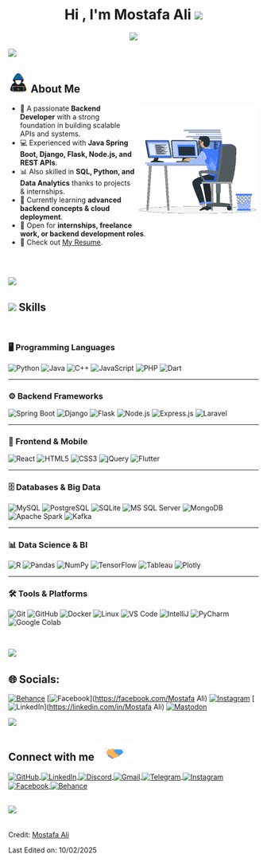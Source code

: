 <h1 align="center"><b>Hi , I'm Mostafa Ali </b><img src="https://media.giphy.com/media/hvRJCLFzcasrR4ia7z/giphy.gif" width="35"></h1>
<!--  -->
<p align="center">
  <a href="https://github.com/DenverCoder1/readme-typing-svg">
    <img src="https://readme-typing-svg.demolab.com?font=Fira+Code&weight=500&size=25&duration=2500&pause=500&random=false&width=435&lines=Al-Slamo+Alykom;Backend+Developer;FCAI+Fresh+Graduate;Love+Building+APIs;Passionate+about+Coding;Big+Fan+to+Al-Ahly+FC">
  </a>
</p>

<img src="https://user-images.githubusercontent.com/73097560/115834477-dbab4500-a447-11eb-908a-139a6edaec5c.gif"><br>


## <img src="https://github.com/0xAbdulKhalid/0xAbdulKhalid/raw/main/assets/mdImages/about_me.gif" width="40px"> **About Me**

<picture> 
  <img align="right" src="https://github.com/0xAbdulKhalid/0xAbdulKhalid/raw/main/assets/mdImages/Right_Side.gif" width="250px">
</picture>

- 🎯 A passionate **Backend Developer** with a strong foundation in building scalable APIs and systems.  
- 💻 Experienced with **Java Spring Boot, Django, Flask, Node.js, and REST APIs**.  
- 📊 Also skilled in **SQL, Python, and Data Analytics** thanks to projects & internships.  
- 🌱 Currently learning **advanced backend concepts & cloud deployment**.  
- 🚀 Open for **internships, freelance work, or backend development roles**.  
- 📄 Check out [My Resume](https://drive.google.com/file/d/1k-Uf3Aahe7U7J-FFg5OiYTyp3wsioCnV/view?usp=drive_link).  


<br><br>

<img src="https://user-images.githubusercontent.com/73097560/115834477-dbab4500-a447-11eb-908a-139a6edaec5c.gif"><br>

## <img src="https://media2.giphy.com/media/QssGEmpkyEOhBCb7e1/giphy.gif?cid=ecf05e47a0n3gi1bfqntqmob8g9aid1oyj2wr3ds3mg700bl&rid=giphy.gif" width ="25"><b> Skills</b>
<br>

<p align="center">

### 🖥️ Programming Languages  
![Python](https://img.shields.io/badge/Python-3670A0?style=for-the-badge&logo=python&logoColor=ffdd54) ![Java](https://img.shields.io/badge/Java-ED8B00?style=for-the-badge&logo=openjdk&logoColor=white) ![C++](https://img.shields.io/badge/C++-00599C?style=for-the-badge&logo=cplusplus&logoColor=white) ![JavaScript](https://img.shields.io/badge/JavaScript-323330?style=for-the-badge&logo=javascript&logoColor=F7DF1E) ![PHP](https://img.shields.io/badge/PHP-777BB4?style=for-the-badge&logo=php&logoColor=white) ![Dart](https://img.shields.io/badge/Dart-0175C2?style=for-the-badge&logo=dart&logoColor=white)  

---

### ⚙️ Backend Frameworks  
![Spring Boot](https://img.shields.io/badge/Spring_Boot-6DB33F?style=for-the-badge&logo=spring&logoColor=white) ![Django](https://img.shields.io/badge/Django-092E20?style=for-the-badge&logo=django&logoColor=white) ![Flask](https://img.shields.io/badge/Flask-000000?style=for-the-badge&logo=flask&logoColor=white) ![Node.js](https://img.shields.io/badge/Node.js-43853D?style=for-the-badge&logo=node.js&logoColor=white) ![Express.js](https://img.shields.io/badge/Express.js-000000?style=for-the-badge&logo=express&logoColor=white) ![Laravel](https://img.shields.io/badge/Laravel-FF2D20?style=for-the-badge&logo=laravel&logoColor=white)  

---

### 🎨 Frontend & Mobile  
![React](https://img.shields.io/badge/React-20232A?style=for-the-badge&logo=react&logoColor=61DAFB) ![HTML5](https://img.shields.io/badge/HTML5-E34F26?style=for-the-badge&logo=html5&logoColor=white) ![CSS3](https://img.shields.io/badge/CSS3-1572B6?style=for-the-badge&logo=css3&logoColor=white) ![jQuery](https://img.shields.io/badge/jQuery-0769AD?style=for-the-badge&logo=jquery&logoColor=white) ![Flutter](https://img.shields.io/badge/Flutter-02569B?style=for-the-badge&logo=flutter&logoColor=white)  

---

### 🗄️ Databases & Big Data  
![MySQL](https://img.shields.io/badge/MySQL-00000F?style=for-the-badge&logo=mysql&logoColor=white) ![PostgreSQL](https://img.shields.io/badge/PostgreSQL-316192?style=for-the-badge&logo=postgresql&logoColor=white) ![SQLite](https://img.shields.io/badge/SQLite-07405E?style=for-the-badge&logo=sqlite&logoColor=white) ![MS SQL Server](https://img.shields.io/badge/Microsoft_SQL_Server-CC2927?style=for-the-badge&logo=microsoftsqlserver&logoColor=white) ![MongoDB](https://img.shields.io/badge/MongoDB-4EA94B?style=for-the-badge&logo=mongodb&logoColor=white) ![Apache Spark](https://img.shields.io/badge/Apache_Spark-E25A1C?style=for-the-badge&logo=apachespark&logoColor=white) ![Kafka](https://img.shields.io/badge/Apache_Kafka-231F20?style=for-the-badge&logo=apachekafka&logoColor=white)  

---

### 📊 Data Science & BI  
![R](https://img.shields.io/badge/R-276DC3?style=for-the-badge&logo=r&logoColor=white) ![Pandas](https://img.shields.io/badge/Pandas-2C2D72?style=for-the-badge&logo=pandas&logoColor=white) ![NumPy](https://img.shields.io/badge/Numpy-013243?style=for-the-badge&logo=numpy&logoColor=white) ![TensorFlow](https://img.shields.io/badge/TensorFlow-FF6F00?style=for-the-badge&logo=TensorFlow&logoColor=white) ![Tableau](https://img.shields.io/badge/Tableau-E97627?style=for-the-badge&logo=Tableau&logoColor=white) ![Plotly](https://img.shields.io/badge/Plotly-3F4F75?style=for-the-badge&logo=plotly&logoColor=white)  

---

### 🛠️ Tools & Platforms  
![Git](https://img.shields.io/badge/Git-F05033?style=for-the-badge&logo=git&logoColor=white) ![GitHub](https://img.shields.io/badge/GitHub-181717?style=for-the-badge&logo=github&logoColor=white) ![Docker](https://img.shields.io/badge/Docker-2496ED?style=for-the-badge&logo=docker&logoColor=white) ![Linux](https://img.shields.io/badge/Linux-FCC624?style=for-the-badge&logo=linux&logoColor=black) ![VS Code](https://img.shields.io/badge/VS_Code-0078d7?style=for-the-badge&logo=visualstudiocode&logoColor=white) ![IntelliJ](https://img.shields.io/badge/IntelliJ_IDEA-000000?style=for-the-badge&logo=intellijidea&logoColor=white) ![PyCharm](https://img.shields.io/badge/PyCharm-000000?style=for-the-badge&logo=pycharm&logoColor=white) ![Google Colab](https://img.shields.io/badge/Google_Colab-F9AB00?style=for-the-badge&logo=googlecolab&logoColor=white)  

</p>

<br>

<img src="https://user-images.githubusercontent.com/73097560/115834477-dbab4500-a447-11eb-908a-139a6edaec5c.gif"><br>

## 🌐 Socials:
[![Behance](https://img.shields.io/badge/Behance-1769ff?logo=behance&logoColor=white)](https://behance.net/mostafaali157) [![Facebook](https://img.shields.io/badge/Facebook-%231877F2.svg?logo=Facebook&logoColor=white)](https://facebook.com/Mostafa Ali) [![Instagram](https://img.shields.io/badge/Instagram-%23E4405F.svg?logo=Instagram&logoColor=white)](https://instagram.com/mostafaali805) [![LinkedIn](https://img.shields.io/badge/LinkedIn-%230077B5.svg?logo=linkedin&logoColor=white)](https://linkedin.com/in/Mostafa Ali) [![Mastodon](https://img.shields.io/badge/-MASTODON-%232B90D9?logo=mastodon&logoColor=white)](https://mastodon.social/@mostafaali55589) 

<img src="https://user-images.githubusercontent.com/73097560/115834477-dbab4500-a447-11eb-908a-139a6edaec5c.gif"><br>

## Connect with me</b><img src="https://github.com/0xAbdulKhalid/0xAbdulKhalid/raw/main/assets/mdImages/handshake.gif" width ="80">

<p align="left">
<a href="https://github.com/Mostafadars" target="blank">
  <img align="center" src="https://raw.githubusercontent.com/danielcranney/readme-generator/main/public/icons/socials/github.svg" alt="GitHub" height="30" width="40" />
</a>
<a href="https://www.linkedin.com/in/mostafa-ali-1b785a223/" target="blank">
  <img align="center" src="https://raw.githubusercontent.com/danielcranney/readme-generator/main/public/icons/socials/linkedin.svg" alt="LinkedIn" height="30" width="40" />
</a>
<a href="https://discordapp.com/users/mostafaali04040" target="blank">
  <img align="center" src="https://raw.githubusercontent.com/danielcranney/readme-generator/main/public/icons/socials/discord.svg" alt="Discord" height="30" width="40" />
</a>
<a href="mailto:mostafaali55589@gmail.com" target="blank">
  <img align="center" src="https://cdn.jsdelivr.net/gh/simple-icons/simple-icons/icons/gmail.svg" alt="Gmail" height="30" width="40" />
</a>
<a href="https://t.me/Mostafa_Ali_Elsheemy" target="blank">
  <img align="center" src="https://cdn.jsdelivr.net/gh/simple-icons/simple-icons/icons/telegram.svg" alt="Telegram" height="30" width="40" />
</a>
<a href="https://instagram.com/mostafaali805" target="blank">
  <img align="center" src="https://raw.githubusercontent.com/danielcranney/readme-generator/main/public/icons/socials/instagram.svg" alt="Instagram" height="30" width="40" />
</a>
<a href="https://www.facebook.com/mostafa.ali.77477" target="blank">
  <img align="center" src="https://raw.githubusercontent.com/danielcranney/readme-generator/main/public/icons/socials/facebook.svg" alt="Facebook" height="30" width="40" />
</a>
<a href="https://www.behance.net/mostafaali157" target="blank">
  <img align="center" src="https://raw.githubusercontent.com/danielcranney/readme-generator/main/public/icons/socials/behance.svg" alt="Behance" height="30" width="40" />
</a>
</p>


<br>
<img src="https://user-images.githubusercontent.com/73097560/115834477-dbab4500-a447-11eb-908a-139a6edaec5c.gif">
<br>
<br>

Credit: [Mostafa Ali](https://github.com/Mostafadars)

Last Edited on: 10/02/2025
